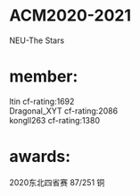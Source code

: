 # ACM2020-2021
NEU-The Stars
# member:
  ltin cf-rating:1692 <br />
  Dragonal_XYT cf-rating:2086 <br />
  kongll263 cf-rating:1380 <br />
 # awards:
  2020东北四省赛 87/251 铜
